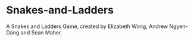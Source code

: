 # Snakes-and-Ladders
A Snakes and Ladders Game, created by Elizabeth Wong, Andrew Ngyen-Dang and Sean Maher.
